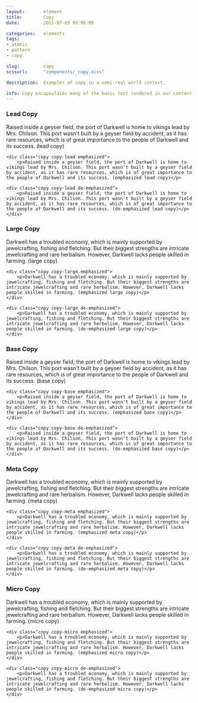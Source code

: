 ```yaml
---
layout:       element
title:        Copy
date:         2015-07-09 00:00:00

categories:   elements
tags:
- atomic
- pattern
- copy

slug:         copy
scssurl:      "components/_copy.scss"

description:  Examples of copy in a semi-real world context.

info: Copy encapsulates many of the basic text rendered in our content and UI elements. Basic style properties such as size, weight, line-height, and initial color are managed here.
---
```


<h3 class="hd-6 example-set-hd">Lead Copy</h3>
<div class="example-set">
    <div class="copy copy-lead">
        <p>Raised inside a geyser field, the port of Darkwell is home to vikings lead by Mrs. Chilson. This port wasn't built by a geyser field by accident, as it has rare resources, which is of great importance to the people of Darkwell and its success. (lead copy)</p>
    </div>

    <div class="copy copy-lead emphasized">
        <p>Raised inside a geyser field, the port of Darkwell is home to vikings lead by Mrs. Chilson. This port wasn't built by a geyser field by accident, as it has rare resources, which is of great importance to the people of Darkwell and its success. (emphasized lead copy)</p>

    <div class="copy copy-lead de-emphasized">
        <p>Raised inside a geyser field, the port of Darkwell is home to vikings lead by Mrs. Chilson. This port wasn't built by a geyser field by accident, as it has rare resources, which is of great importance to the people of Darkwell and its success. (de-emphasized lead copy)</p>
    </div>
</div>

<h3 class="hd-6 example-set-hd">Large Copy</h3>
<div class="example-set">
    <div class="copy copy-large">
        <p>Darkwell has a troubled economy, which is mainly supported by jewelcrafting, fishing and fletching. But their biggest strengths are intricate jewelcrafting and rare herbalism. However, Darkwell lacks people skilled in farming. (large copy)</p>
    </div>

    <div class="copy copy-large emphasized">
        <p>Darkwell has a troubled economy, which is mainly supported by jewelcrafting, fishing and fletching. But their biggest strengths are intricate jewelcrafting and rare herbalism. However, Darkwell lacks people skilled in farming. (emphasized large copy)</p>
    </div>

    <div class="copy copy-large de-emphasized">
        <p>Darkwell has a troubled economy, which is mainly supported by jewelcrafting, fishing and fletching. But their biggest strengths are intricate jewelcrafting and rare herbalism. However, Darkwell lacks people skilled in farming. (de-emphasized large copy)</p>
    </div>
</div>

<h3 class="hd-6 example-set-hd">Base Copy</h3>
<div class="example-set">
    <div class="copy copy-base">
        <p>Raised inside a geyser field, the port of Darkwell is home to vikings lead by Mrs. Chilson. This port wasn't built by a geyser field by accident, as it has rare resources, which is of great importance to the people of Darkwell and its success. (base copy)</p>
    </div>

    <div class="copy copy-base emphasized">
        <p>Raised inside a geyser field, the port of Darkwell is home to vikings lead by Mrs. Chilson. This port wasn't built by a geyser field by accident, as it has rare resources, which is of great importance to the people of Darkwell and its success. (emphasized base copy)</p>
    </div>

    <div class="copy copy-base de-emphasized">
        <p>Raised inside a geyser field, the port of Darkwell is home to vikings lead by Mrs. Chilson. This port wasn't built by a geyser field by accident, as it has rare resources, which is of great importance to the people of Darkwell and its success. (de-emphasized base copy)</p>
    </div>
</div>

<h3 class="hd-6 example-set-hd">Meta Copy</h3>
<div class="example-set">
    <div class="copy copy-meta">
        <p>Darkwell has a troubled economy, which is mainly supported by jewelcrafting, fishing and fletching. But their biggest strengths are intricate jewelcrafting and rare herbalism. However, Darkwell lacks people skilled in farming. (meta copy)</p>
    </div>

    <div class="copy copy-meta emphasized">
        <p>Darkwell has a troubled economy, which is mainly supported by jewelcrafting, fishing and fletching. But their biggest strengths are intricate jewelcrafting and rare herbalism. However, Darkwell lacks people skilled in farming. (emphasized meta copy)</p>
    </div>

    <div class="copy copy-meta de-emphasized">
        <p>Darkwell has a troubled economy, which is mainly supported by jewelcrafting, fishing and fletching. But their biggest strengths are intricate jewelcrafting and rare herbalism. However, Darkwell lacks people skilled in farming. (de-emphasized meta copy)</p>
    </div>
</div>

<h3 class="hd-6 example-set-hd">Micro Copy</h3>
<div class="example-set">
    <div class="copy copy-micro">
        <p>Darkwell has a troubled economy, which is mainly supported by jewelcrafting, fishing and fletching. But their biggest strengths are intricate jewelcrafting and rare herbalism. However, Darkwell lacks people skilled in farming. (micro copy)</p>
    </div>

    <div class="copy copy-micro emphasized">
        <p>Darkwell has a troubled economy, which is mainly supported by jewelcrafting, fishing and fletching. But their biggest strengths are intricate jewelcrafting and rare herbalism. However, Darkwell lacks people skilled in farming. (emphasized micro copy)</p>
    </div>

    <div class="copy copy-micro de-emphasized">
        <p>Darkwell has a troubled economy, which is mainly supported by jewelcrafting, fishing and fletching. But their biggest strengths are intricate jewelcrafting and rare herbalism. However, Darkwell lacks people skilled in farming. (de-emphasized micro copy)</p>
    </div>
</div>
